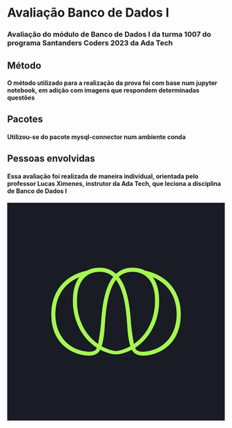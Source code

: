 # Avaliação Banco de Dados I
### Avaliação do módulo de Banco de Dados I da turma 1007 do programa Santanders Coders 2023 da Ada Tech
## Método
#### O método utilizado para a realização da prova foi com base num jupyter notebook, em adição com imagens que respondem determinadas questões
## Pacotes
#### Utilizou-se do pacote mysql-connector num ambiente conda
## Pessoas envolvidas
#### Essa avaliação foi realizada de maneira individual, orientada pelo professor Lucas Ximenes, instrutor da Ada Tech, que leciona a disciplina de Banco de Dados I

![Alt text](logo_ada.png)